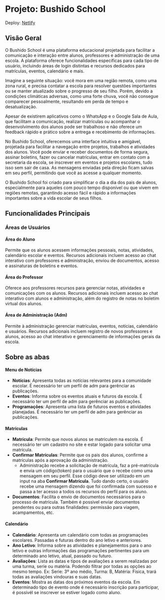 # Projeto: Bushido School
Deploy: [Netlify](https://cndev.netlify.app/)
## Visão Geral

O Bushido School é uma plataforma educacional projetada para facilitar a comunicação e interação entre alunos, professores e administração de uma escola. A plataforma oferece funcionalidades específicas para cada tipo de usuário, incluindo áreas de login distintas e recursos dedicados para matrículas, eventos, calendário e mais.

Imagine a seguinte situação: você mora em uma região remota, como uma zona rural, e precisa contatar a escola para resolver questões importantes ou se manter atualizado sobre o progresso de seu filho. Porém, devido a condições climáticas adversas, como uma forte chuva, você não consegue comparecer pessoalmente, resultando em perda de tempo e desatualização.

Apesar de existirem aplicativos como o WhatsApp e o Google Sala de Aula, que facilitam a comunicação, realizar matrículas ou acompanhar o desenvolvimento dos alunos pode ser trabalhoso e não oferece um feedback rápido e prático sobre a entrega e recebimento de informações.

No Bushido School, oferecemos uma interface intuitiva e amigável, projetada para facilitar a navegação entre projetos, trabalhos e atividades dos alunos. Você pode enviar e receber documentos de forma segura, assinar boletins, fazer ou cancelar matrículas, entrar em contato com a secretaria da escola, se inscrever em eventos e projetos escolares, tudo isso sem sair de casa. As mensagens enviadas pela direção ficam salvas em seu perfil, permitindo que você as acesse a qualquer momento.

O Bushido School foi criado para simplificar o dia a dia dos pais de alunos, especialmente para aqueles com pouco tempo disponível ou que vivem em regiões remotas, garantindo acesso fácil e rápido a informações importantes sobre a vida escolar de seus filhos.
## Funcionalidades Principais
### Áreas de Usuários

#### Área do Aluno
Permite que os alunos acessem informações pessoais, notas, atividades, calendário escolar e eventos.
Recursos adicionais incluem acesso ao chat interativo com professores e administração, enviou de documentos, acesso e assinaturas de boletins e eventos.

#### Área do Professor
Oferece aos professores recursos para gerenciar notas, atividades e comunicações com os alunos.
Recursos adicionais incluem acesso ao chat interativo com alunos e administração, além do registro de notas no boletim virtual dos alunos.

#### Área de Administração (Adm)
Permite à administração gerenciar matrículas, eventos, notícias, calendário e usuários.
Recursos adicionais incluem registro de novos professores e alunos, acesso ao chat interativo e gerenciamento de informações gerais da escola.
## Sobre as abas
#### Menu de Notícias

- <b>Notícias</b>: Apresenta todas as notícias relevantes para a comunidade escolar. É necessário ter um perfil de adm para gerênciar as publicações.
- <b>Eventos</b>: Informa sobre os eventos atuais e futuros da escola. É necessário ter um perfil de adm para gerênciar as publicações.
- <b>Programações</b>: Apresenta uma lista de futuros eventos e atividades planejadas. É necessário ter um perfil de adm para gerênciar as publicações.

#### Matrículas

- <b>Matrícula</b>: Permite que novos alunos se matriculem na escola. É necessário ter um cadastro no site e estar logado para solicitar uma matrícula.
- <b>Confirmar Matrículas</b>: Permite que os pais dos alunos, confirme a matrículas após a aprovação da administração. 
  - Administração recebe a solicitação de matrícula, faz a pré-matrícula e envia um código(token) para o usuário que o recebe como uma mensagem em seu perfil. Esse código deve ser utilizado em um input na aba <b>Confirmar Matrícula</b>. Tudo dando certo, o usuário recebe uma mensagem dizendo que foi confirmada com sucesso e passa a ter acesso a todos os recursos do perfil para os aluno.
- <b>Documentos</b>: Facilita o envio de documentos necessários para o processo de matrícula. Também é possivel enviar documentos pendentes ou para outras finalidades: permissão para viagem, acampamentos, etc.

#### Calendário

- <b>Calendário</b>: Apresenta um calendário com todas as programações escolares. Passadas e futuras dentro do ano letivo e anteriores.
- <b>Ano Letivo</b>: Informa sobre as atividades e planejamentos para o ano letivo e outras informações das programações pertinentes para um determinado ano letivo, atual, passado ou futuro.
- <b>Avaliações</b>: Lista as datas e tipos de avaliações a serem realizadas por uma turma, seríe ou matéria. Podendo filtrar por todas as opções ao mesmo tempo. Ex: Serie: 3º ano médio, Turma: B, Matéria: Fisica, trará todas as avaliações vindouras e suas datas.
- <b>Eventos</b>: Mostra as datas dos próximos eventos da escola. Em determinado tipo de evento onde é necessário inscrição para participar, é possivél se inscrever se estiver logado como aluno. 

